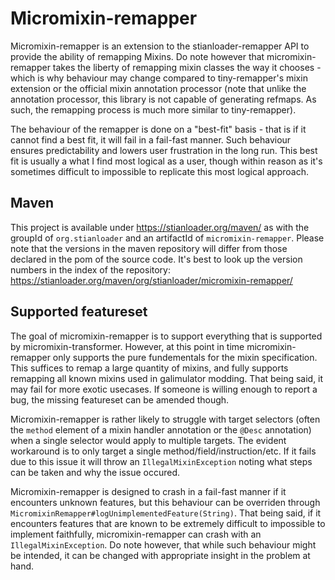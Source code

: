 # Micromixin-remapper

Micromixin-remapper is an extension to the stianloader-remapper API to provide the ability
of remapping Mixins. Do note however that micromixin-remapper takes the liberty of remapping
mixin classes the way it chooses - which is why behaviour may change compared to tiny-remapper's
mixin extension or the official mixin annotation processor (note that unlike the
annotation processor, this library is not capable of generating refmaps. As such, the remapping
process is much more similar to tiny-remapper).

The behaviour of the remapper is done on a "best-fit" basis - that is if it cannot find a best fit,
it will fail in a fail-fast manner. Such behaviour ensures predictability and lowers user
frustration in the long run. This best fit is usually a what I find most logical as a user,
though within reason as it's sometimes difficult to impossible to replicate this most
logical approach.

## Maven

This project is available under https://stianloader.org/maven/
as with the groupId of `org.stianloader` and an artifactId of `micromixin-remapper`.
Please note that the versions in the maven repository will differ from those declared
in the pom of the source code. It's best to look up the version numbers in the index
of the repository: https://stianloader.org/maven/org/stianloader/micromixin-remapper/ 

## Supported featureset

The goal of micromixin-remapper is to support everything that is supported by
micromixin-transformer. However, at this point in time micromixin-remapper only
supports the pure fundementals for the mixin specification. This suffices to
remap a large quantity of mixins, and fully supports remapping all known
mixins used in galimulator modding. That being said, it may fail for more exotic
usecases. If someone is willing enough to report a bug, the missing featureset can
be amended though.

Micromixin-remapper is rather likely to struggle with target selectors (often the
`method` element of a mixin handler annotation or the `@Desc` annotation) when a
single selector would apply to multiple targets. The evident workaround is to
only target a single method/field/instruction/etc. If it fails due to this issue
it will throw an `IllegalMixinException` noting what steps can be taken and why the
issue occured.

Micromixin-remapper is designed to crash in a fail-fast manner if it encounters
unknown features, but this behaviour can be overriden through
`MicromixinRemapper#logUnimplementedFeature(String)`. That being said, if it
encounters features that are known to be extremely difficult to impossible to
implement faithfully, micromixin-remapper can crash with an `IllegalMixinException`.
Do note however, that while such behaviour might be intended, it can be changed
with appropriate insight in the problem at hand.
